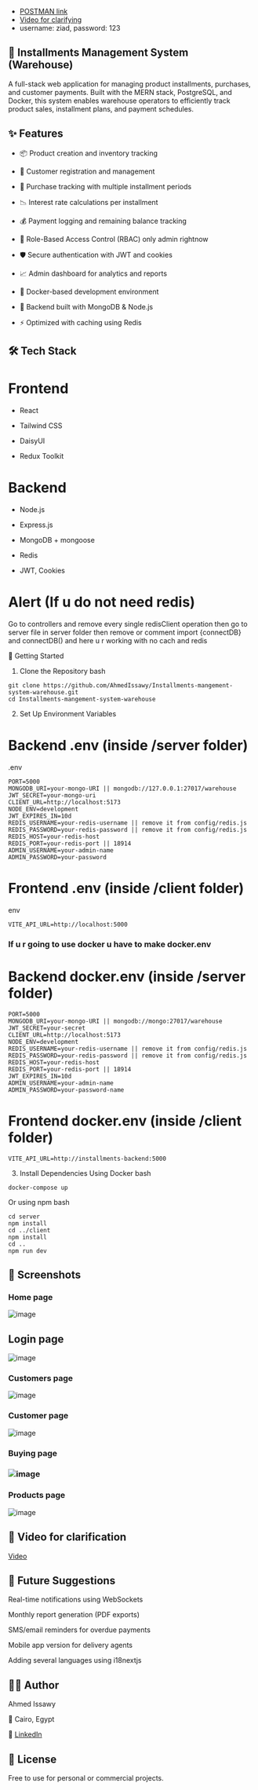 - [POSTMAN link](https://app.getpostman.com/join-team?invite_code=3ee466d4637385ed64f85ad06ccf229f206e2b312fa1936b4b79f5d89cc6898e&target_code=a20e294c5419b8455380063d183c1fb4)
- [Video for clarifying](https://drive.google.com/file/d/1dogeYHtglDMp8ulbY1EN4zax1DcxojPI/view?usp=sharing)
- username: ziad, password: 123

## 🧾 Installments Management System (Warehouse)
 
A full-stack web application for managing product installments, purchases, and customer payments. Built with the MERN stack, PostgreSQL, and Docker, this system enables warehouse operators to efficiently track product sales, installment plans, and payment schedules.
 
## ✨ Features

- 📦 Product creation and inventory tracking

- 👥 Customer registration and management

- 🧾 Purchase tracking with multiple installment periods

- 📉 Interest rate calculations per installment

- 💰 Payment logging and remaining balance tracking

- 🔐 Role-Based Access Control (RBAC) only admin rightnow

- 🛡️ Secure authentication with JWT and cookies

- 📈 Admin dashboard for analytics and reports

- 🐳 Docker-based development environment

- 🧠 Backend built with MongoDB & Node.js

- ⚡ Optimized with caching using Redis

## 🛠️ Tech Stack

# Frontend

- React

- Tailwind CSS

- DaisyUI

- Redux Toolkit

# Backend

- Node.js

- Express.js

- MongoDB + mongoose

- Redis

- JWT, Cookies

# Alert (If u do not need redis)

Go to controllers and remove every single redisClient operation then go to server file in server folder then remove or comment import {connectDB} and connectDB() and here u r working with no cach and redis

🔧 Getting Started

1. Clone the Repository
   bash

```
git clone https://github.com/AhmedIssawy/Installments-mangement-system-warehouse.git
cd Installments-mangement-system-warehouse
```

2. Set Up Environment Variables

# Backend .env (inside /server folder)

.env

```
PORT=5000
MONGODB_URI=your-mongo-URI || mongodb://127.0.0.1:27017/warehouse
JWT_SECRET=your-mongo-uri
CLIENT_URL=http://localhost:5173
NODE_ENV=development
JWT_EXPIRES_IN=10d
REDIS_USERNAME=your-redis-username || remove it from config/redis.js
REDIS_PASSWORD=your-redis-password || remove it from config/redis.js
REDIS_HOST=your-redis-host
REDIS_PORT=your-redis-port || 18914
ADMIN_USERNAME=your-admin-name
ADMIN_PASSWORD=your-password
```

# Frontend .env (inside /client folder)

env

```
VITE_API_URL=http://localhost:5000
```

### If u r going to use docker u have to make docker.env

# Backend docker.env (inside /server folder)

```
PORT=5000
MONGODB_URI=your-mongo-URI || mongodb://mongo:27017/warehouse
JWT_SECRET=your-secret
CLIENT_URL=http://localhost:5173
NODE_ENV=development
REDIS_USERNAME=your-redis-username || remove it from config/redis.js
REDIS_PASSWORD=your-redis-password || remove it from config/redis.js
REDIS_HOST=your-redis-host
REDIS_PORT=your-redis-port || 18914
JWT_EXPIRES_IN=10d
ADMIN_USERNAME=your-admin-name
ADMIN_PASSWORD=your-password-name
```

# Frontend docker.env (inside /client folder)

```
VITE_API_URL=http://installments-backend:5000
```

3. Install Dependencies
   Using Docker
   bash

```
docker-compose up
```

Or using npm
bash

```
cd server
npm install
cd ../client
npm install
cd ..
npm run dev
```

## 📸 Screenshots

### Home page

![image](https://github.com/user-attachments/assets/f9713581-46f2-4929-a3f7-f50641982599)

## Login page

![image](https://github.com/user-attachments/assets/49055c3e-e141-4c37-bab0-7fbb079dbc2e)

### Customers page

![image](https://github.com/user-attachments/assets/2f476cc2-817e-4856-b3d6-ebcd77ea5d58)

### Customer page

![image](https://github.com/user-attachments/assets/4afccacd-da9f-45c0-9343-f963e55d7dc8)

### Buying page

### ![image](https://github.com/user-attachments/assets/caba9fda-1ba8-4980-9c73-764461587531)

### Products page

![image](https://github.com/user-attachments/assets/d1c9b25f-29ce-4575-8193-959d8865dd89)

## 🎥 Video for clarification

[Video](https://drive.google.com/file/d/1dogeYHtglDMp8ulbY1EN4zax1DcxojPI/view?usp=sharing)

## 🔮 Future Suggestions

Real-time notifications using WebSockets

Monthly report generation (PDF exports)

SMS/email reminders for overdue payments

Mobile app version for delivery agents

Adding several languages using i18nextjs

## 👨‍💻 Author

Ahmed Issawy

📍 Cairo, Egypt

🔗 [LinkedIn](https://www.linkedin.com/in/ahmed-issawy-fares/)

## 📄 License

Free to use for personal or commercial projects.

